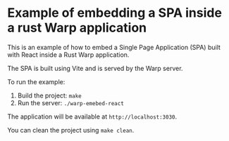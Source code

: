 # Example of embedding a SPA inside a rust Warp application

This is an example of how to embed a Single Page Application (SPA) built with React inside a Rust Warp application.

The SPA is built using Vite and is served by the Warp server.

To run the example:

1. Build the project: `make`
2. Run the server: `./warp-emebed-react`

The application will be available at `http://localhost:3030`.

You can clean the project using `make clean`.
